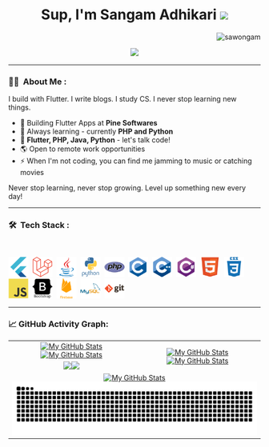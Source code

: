 <!-- Header -->
<h1 align="center">
Sup, I'm Sangam Adhikari
  <img src="https://media.giphy.com/media/hvRJCLFzcasrR4ia7z/giphy.gif" width="30"></h1>
 <img src="https://komarev.com/ghpvc/?username=sawongam&label=Profile%20Views&color=0e75b6&style=flat" align='right' alt="sawongam" />
<br/>
<!-- Typing SVG -->
<p align="center">
  <a href="https://github.com/DenverCoder1/readme-typing-svg"><img src="https://readme-typing-svg.herokuapp.com?lines=Flutter+Developer;%20Founder%20and%20Content%20Writer%20of%20sawongam.com;Computer+Science+Student;Music%20|%20Movie%20|%20Sports%20|%20%20Enthusiastic&center=true&width=480&height=45"></a>
</p>
<hr/>



<!-- About Me -->
### :man_technologist: &nbsp;About Me :
I build with Flutter. I write blogs. I study CS. I never stop learning new things.
- 🔭 Building Flutter Apps at **Pine Softwares**
- 🌱 Always learning - currently **PHP and Python**
- 💬 **Flutter, PHP, Java, Python** - let's talk code!
- 🌎 Open to remote work opportunities
- ⚡ When I'm not coding, you can find me jamming to music or catching movies

Never stop learning, never stop growing. Level up something new every day!

---

<!-- Tech Stack -->
### 🛠 &nbsp;Tech Stack :
<br>
<p>
<img src="https://github.com/devicons/devicon/blob/master/icons/flutter/flutter-original.svg" title="Flutter" alt="Flutter" width="40" height="40"/>&nbsp;
<img src="https://github.com/devicons/devicon/blob/master/icons/laravel/laravel-original.svg" title="Laravel" alt="Laravel" width="40" height="40"/>&nbsp;
<img src="https://github.com/devicons/devicon/blob/master/icons/java/java-original.svg" title="Java" alt="Java" width="40" height="40"/>&nbsp;
<img src="https://github.com/devicons/devicon/blob/master/icons/python/python-original-wordmark.svg" title="Python" alt="Python" width="40" height="40"/>&nbsp;
<img src="https://github.com/devicons/devicon/blob/master/icons/php/php-original.svg" title="PHP" alt="PHP" width="40" height="40"/>&nbsp;
<img src="https://raw.githubusercontent.com/devicons/devicon/master/icons/c/c-original.svg" title="C" alt="C" width="40" height="40"/>&nbsp;
<img src="https://raw.githubusercontent.com/devicons/devicon/master/icons/cplusplus/cplusplus-original.svg" title="C++" alt="C++" width="40" height="40"/>&nbsp;
<img src="https://github.com/devicons/devicon/blob/master/icons/csharp/csharp-original.svg" title="C#" alt="C#" width="40" height="40"/>&nbsp;
<img src="https://github.com/devicons/devicon/blob/master/icons/html5/html5-original.svg" title="HTML5" alt="HTML" width="40" height="40"/>&nbsp;
<img src="https://github.com/devicons/devicon/blob/master/icons/css3/css3-plain-wordmark.svg"  title="CSS3" alt="CSS" width="40" height="40"/>&nbsp;
<img src="https://github.com/devicons/devicon/blob/master/icons/javascript/javascript-original.svg" title="JavaScript" alt="JavaScript" width="40" height="40"/>&nbsp;
<img src="https://raw.githubusercontent.com/devicons/devicon/master/icons/bootstrap/bootstrap-plain-wordmark.svg" title="Bootstrap" alt="Bootstrap" width="40" height="40"/>&nbsp;
<img src="https://github.com/devicons/devicon/blob/master/icons/firebase/firebase-plain-wordmark.svg" title="Firebase" alt="Firebase" width="40" height="40"/>&nbsp;
<img src="https://raw.githubusercontent.com/devicons/devicon/master/icons/mysql/mysql-original-wordmark.svg" title="MySQL" alt="MySQL" width="40" height="40"/>&nbsp;
<img src="https://github.com/devicons/devicon/blob/master/icons/git/git-original-wordmark.svg" title="Git" alt="Git" width="40" height="40"/>&nbsp;
</p>

---

<!-- Activity Graph -->
### 📈 GitHub Activity Graph:
<table>
    <tr>
        <td align="center"><a href="https://github.com/sawongam#gh-light-mode-only"><img src="https://github-readme-stats.vercel.app/api?username=sawongam&show_icons=true" alt="My GitHub Stats"/></a><a href="https://github.com/sawongam#gh-dark-mode-only"><img src="https://github-readme-stats.vercel.app/api?username=sawongam&show_icons=true&theme=tokyonight" alt="My GitHub Stats"/></a></td>
        <td rowspan="2" align="center"><a href="https://github.com/sawongam#gh-light-mode-only"><img src="https://github-readme-stats.vercel.app/api/top-langs/?username=sawongam&theme=default&langs_count=8#gh-light-mode-only" alt="My GitHub Stats"/></a><a href="https://github.com/sawongam#gh-dark-mode-only"><img src="https://github-readme-stats.vercel.app/api/top-langs/?username=sawongam&theme=tokyonight&langs_count=8#gh-dark-mode-only" alt="My GitHub Stats"/></a></td>
    </tr>
    <tr>
        <td align="center"><a href="https://github.com/sawongam#gh-light-mode-only"><img src="https://github-readme-streak-stats.herokuapp.com/?user=sawongam&theme=default"/></a><a href="https://github.com/sawongam#gh-dark-mode-only"><img src="https://github-readme-streak-stats.herokuapp.com/?user=sawongam&theme=tokyonight"/></a></td>
    </tr>
    <tr>
        <td colspan="2" align="center"><a href="https://github.com/sawongam#gh-light-mode-only"><img src="https://raw.githubusercontent.com/sawongam/sawongam/output/github-contribution-grid-snake-default.svg#gh-light-mode-only" alt="My GitHub Stats"/></a><a href="https://github.com/sawongam#gh-dark-mode-only"><img src="https://raw.githubusercontent.com/sawongam/sawongam/output/github-contribution-grid-snake-dark.svg#gh-dark-mode-only" alt="My GitHub Stats"/></a></td>
    </tr>
</table>
